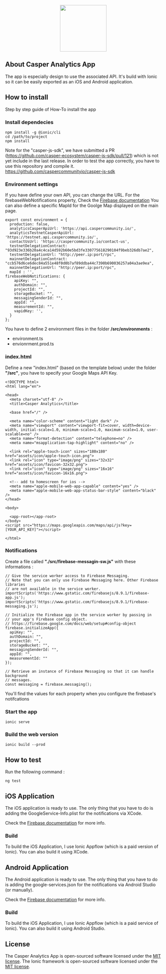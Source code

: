 
<p align="center"><a href="https://analytics.caspercommunity.io" target="_blank"><img src="https://analytics.caspercommunity.io/assets/icon/android-chrome-512x512.png" width="150"></a></p>

## About Casper Analytics App

The app is especially design to use the associated API.
It's build with Ionic so it can be easily exported as an iOS and Android application.

## How to install

Step by step guide of How-To install the app

### Install dependecies
```
npm install -g @ionic/cli
cd /path/to/project
npm install
```
Note for the "casper-js-sdk", we have submitted a PR (https://github.com/casper-ecosystem/casper-js-sdk/pull/121) which is not yet include in the last release.
In order to test the app correctly, you have to use this repository and compile it.
https://github.com/caspercommunityio/casper-js-sdk

### Environment settings

If you have define your own API, you can change the URL.
For the firebaseWebNotifications property, Check the [Firebase documentation](http://firebase.google.com/)
You can also define a specific MapId for the Goolge Map displayed on the main page.
```
export const environment = {
  production: false,
  analyticsCasperApiUrl: 'https://api.caspercommunity.io/',
  analyticsTestnetCasperApiUrl: 'https://testnet.api.caspercommunity.io/',
  contactUsUrl: 'https://caspercommunity.io/contact-us',
  testnetDelegationContract: "93d923e336b20a4c4ca14d592b60e5bd3fe330775618290104f9beb326db7ae2",
  testnetDelegationUrl: "http://peer.ip:port/rpc",
  mainnetDelegationContract: "ccb576d6ce6dec84a551e48f0d0b7af89ddba44c7390b690036257a04a3ae9ea",
  mainnetDelegationUrl: "http://peer.ip:port/rpc",
  mapId : '',
firebaseWebNotifications: {
    apiKey: "",
    authDomain: "",
    projectId: "",
    storageBucket: "",
    messagingSenderId: "",
    appId: "",
    measurementId: "",
    vapidKey: '',
  }
};
```
You have to define 2 environment files in the folder **/src/environments** :
- environment.ts
- envionrment.prod.ts

### index.html

Define a new "index.html" (based on the template below) under the folder **"/src"**, you have to specify your Google Maps API Key.

```
<!DOCTYPE html>
<html lang="en">

<head>
  <meta charset="utf-8" />
  <title>Casper Analytics</title>

  <base href="/" />

  <meta name="color-scheme" content="light dark" />
  <meta name="viewport" content="viewport-fit=cover, width=device-width, initial-scale=1.0, minimum-scale=1.0, maximum-scale=1.0, user-scalable=no" />
  <meta name="format-detection" content="telephone=no" />
  <meta name="msapplication-tap-highlight" content="no" />

  <link rel="apple-touch-icon" sizes="180x180" href="assets/icon/apple-touch-icon.png">
  <link rel="icon" type="image/png" sizes="32x32" href="assets/icon/favicon-32x32.png">
  <link rel="icon" type="image/png" sizes="16x16" href="assets/icon/favicon-16x16.png">

  <!-- add to homescreen for ios -->
  <meta name="apple-mobile-web-app-capable" content="yes" />
  <meta name="apple-mobile-web-app-status-bar-style" content="black" />
</head>

<body>

  <app-root></app-root>
</body>
<script src="https://maps.googleapis.com/maps/api/js?key=[YOUR_API_KEY]"></script>

</html>
```

### Notifications
Create a file called **"./src/firebase-messagin-sw.js"** with these informations :

```
// Give the service worker access to Firebase Messaging.
// Note that you can only use Firebase Messaging here. Other Firebase libraries
// are not available in the service worker.
importScripts('https://www.gstatic.com/firebasejs/8.9.1/firebase-app.js');
importScripts('https://www.gstatic.com/firebasejs/8.9.1/firebase-messaging.js');

// Initialize the Firebase app in the service worker by passing in
// your app's Firebase config object.
// https://firebase.google.com/docs/web/setup#config-object
firebase.initializeApp({
  apiKey: "",
  authDomain: "",
  projectId: "",
  storageBucket: "",
  messagingSenderId: "",
  appId: "",
  measurementId: ""
});

// Retrieve an instance of Firebase Messaging so that it can handle background
// messages.
const messaging = firebase.messaging();

```
You'll find the values for each property when you configure the firebase's notifcations

### Start the app
```
ionic serve
```
### Build the web version
```
ionic build --prod
```

## How to test

Run the following command :

```
ng test
```

## iOS Application

The iOS application is ready to use. The only thing that you have to do is adding the GoogleService-Info.plist for the notifications via XCode.

Check the [Firebase documentation](http://firebase.google.com/) for more info.

### Build
To build the iOS Application, I use Ionic Appflow (which is a paid version of Ionic). You can also build it using XCode.

## Android Application

The Android application is ready to use. The only thing that you have to do is adding the google-services.json for the notifications via Android Studio (or manually).

Check the [Firebase documentation](http://firebase.google.com/) for more info.

### Build
To build the iOS Application, I use Ionic Appflow (which is a paid service of Ionic). You can also build it using Android Studio.

## License

The Casper Analytics App is open-sourced software licensed under the [MIT license](https://opensource.org/licenses/MIT).
The Ionic framework is open-sourced software licensed under the [MIT license](https://opensource.org/licenses/MIT).
